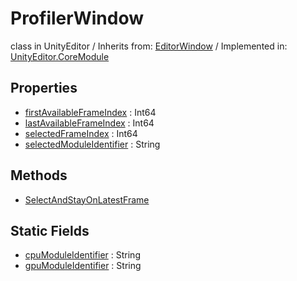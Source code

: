 # ProfilerWindow
class in UnityEditor
 / Inherits from: <a href="https://docs.unity3d.com/6000.0/Documentation/ScriptReference/EditorWindow.html">EditorWindow</a> / Implemented in: <a href="https://docs.unity3d.com/6000.0/Documentation/ScriptReference/UnityEditor.CoreModule.html">UnityEditor.CoreModule</a>
## Properties
- <a href="https://docs.unity3d.com/6000.0/Documentation/ScriptReference/ProfilerWindow-firstAvailableFrameIndex.html">firstAvailableFrameIndex</a> : Int64
- <a href="https://docs.unity3d.com/6000.0/Documentation/ScriptReference/ProfilerWindow-lastAvailableFrameIndex.html">lastAvailableFrameIndex</a> : Int64
- <a href="https://docs.unity3d.com/6000.0/Documentation/ScriptReference/ProfilerWindow-selectedFrameIndex.html">selectedFrameIndex</a> : Int64
- <a href="https://docs.unity3d.com/6000.0/Documentation/ScriptReference/ProfilerWindow-selectedModuleIdentifier.html">selectedModuleIdentifier</a> : String
## Methods
- <a href="https://docs.unity3d.com/6000.0/Documentation/ScriptReference/ProfilerWindow.SelectAndStayOnLatestFrame.html">SelectAndStayOnLatestFrame</a>
## Static Fields
- <a href="https://docs.unity3d.com/6000.0/Documentation/ScriptReference/ProfilerWindow-cpuModuleIdentifier.html">cpuModuleIdentifier</a> : String
- <a href="https://docs.unity3d.com/6000.0/Documentation/ScriptReference/ProfilerWindow-gpuModuleIdentifier.html">gpuModuleIdentifier</a> : String
